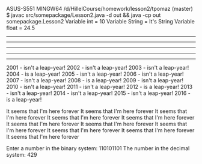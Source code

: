 ASUS-S551 MINGW64 /d/HillelCourse/homework/lesson2/tpomaz (master)
$ javac src/somepackage/Lesson2.java -d out && java -cp out somepackage.Lesson2
Variable int = 10
Variable String = It's String
Variable float = 24.5

*****
*****
*****
*****
*****

2001 - isn't a leap-year!
2002 - isn't a leap-year!
2003 - isn't a leap-year!
2004 - is a leap-year!
2005 - isn't a leap-year!
2006 - isn't a leap-year!
2007 - isn't a leap-year!
2008 - is a leap-year!
2009 - isn't a leap-year!
2010 - isn't a leap-year!
2011 - isn't a leap-year!
2012 - is a leap-year!
2013 - isn't a leap-year!
2014 - isn't a leap-year!
2015 - isn't a leap-year!
2016 - is a leap-year!

It seems that I'm here forever
It seems that I'm here forever
It seems that I'm here forever
It seems that I'm here forever
It seems that I'm here forever
It seems that I'm here forever
It seems that I'm here forever
It seems that I'm here forever
It seems that I'm here forever
It seems that I'm here forever
It seems that I'm here forever

Enter a number in the binary system:
110101101
The number in the decimal system: 429

